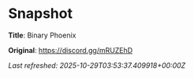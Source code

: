 # Snapshot

**Title**: Binary Phoenix

**Original**: <https://discord.gg/mRUZEhD>

_Last refreshed: 2025-10-29T03:53:37.409918+00:00Z_
